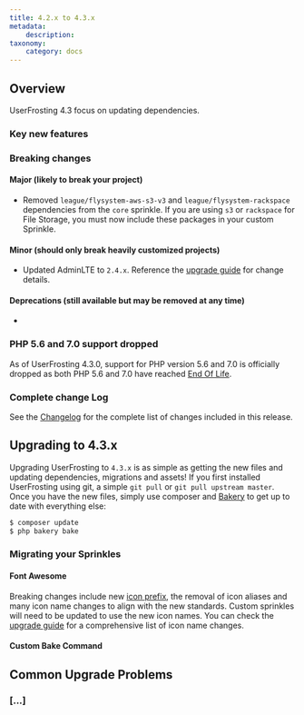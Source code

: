 ```yaml
---
title: 4.2.x to 4.3.x
metadata:
    description:
taxonomy:
    category: docs
---
```


## Overview

UserFrosting 4.3 focus on updating dependencies.

### Key new features



### Breaking changes

#### Major (likely to break your project)
- Removed `league/flysystem-aws-s3-v3` and `league/flysystem-rackspace` dependencies from the `core` sprinkle. If you are using `s3` or `rackspace` for File Storage, you must now include these packages in your custom Sprinkle.  

#### Minor (should only break heavily customized projects)
- Updated AdminLTE to `2.4.x`. Reference the [upgrade guide](https://adminlte.io/docs/2.4/upgrade-guide) for change details.

#### Deprecations (still available but may be removed at any time)
-

### PHP 5.6 and 7.0 support dropped

As of UserFrosting 4.3.0, support for PHP version 5.6 and 7.0 is officially dropped as both PHP 5.6 and 7.0 have reached [End Of Life](http://php.net/supported-versions.php).

### Complete change Log

See the [Changelog](https://github.com/userfrosting/UserFrosting/blob/master/CHANGELOG.md#v430) for the complete list of changes included in this release.


## Upgrading to 4.3.x

Upgrading UserFrosting to `4.3.x` is as simple as getting the new files and updating dependencies, migrations and assets! If you first installed UserFrosting using git, a simple `git pull` or `git pull upstream master`. Once you have the new files, simply use composer and [Bakery](/cli) to get up to date with everything else:

```bash
$ composer update
$ php bakery bake
```

### Migrating your Sprinkles

#### Font Awesome

Breaking changes include new [icon prefix](https://fontawesome.com/how-to-use/on-the-web/setup/upgrading-from-version-4#changes), the removal of icon aliases and many icon name changes to align with the new standards. Custom sprinkles will need to be updated to use the new icon names. You can check the [upgrade guide](https://fontawesome.com/how-to-use/on-the-web/setup/upgrading-from-version-4#name-changes) for a comprehensive list of icon name changes.

#### Custom Bake Command




## Common Upgrade Problems

### [...]
